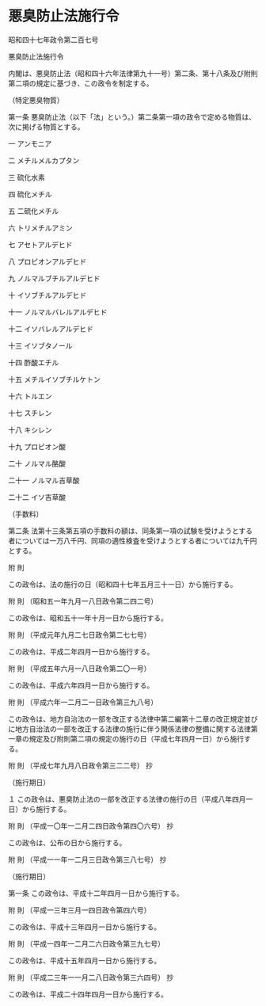 # 悪臭防止法施行令

昭和四十七年政令第二百七号

悪臭防止法施行令

内閣は、悪臭防止法（昭和四十六年法律第九十一号）第二条、第十八条及び附則第二項の規定に基づき、この政令を制定する。

（特定悪臭物質）

第一条 悪臭防止法（以下「法」という。）第二条第一項の政令で定める物質は、次に掲げる物質とする。

一 アンモニア

二 メチルメルカプタン

三 硫化水素

四 硫化メチル

五 二硫化メチル

六 トリメチルアミン

七 アセトアルデヒド

八 プロピオンアルデヒド

九 ノルマルブチルアルデヒド

十 イソブチルアルデヒド

十一 ノルマルバレルアルデヒド

十二 イソバレルアルデヒド

十三 イソブタノール

十四 酢酸エチル

十五 メチルイソブチルケトン

十六 トルエン

十七 スチレン

十八 キシレン

十九 プロピオン酸

二十 ノルマル酪酸

二十一 ノルマル吉草酸

二十二 イソ吉草酸

（手数料）

第二条 法第十三条第五項の手数料の額は、同条第一項の試験を受けようとする者については一万八千円、同項の適性検査を受けようとする者については九千円とする。

附 則

この政令は、法の施行の日（昭和四十七年五月三十一日）から施行する。

附 則 （昭和五一年九月一八日政令第二四二号）

この政令は、昭和五十一年十月一日から施行する。

附 則 （平成元年九月二七日政令第二七七号）

この政令は、平成二年四月一日から施行する。

附 則 （平成五年六月一八日政令第二〇一号）

この政令は、平成六年四月一日から施行する。

附 則 （平成六年一二月二一日政令第三九八号）

この政令は、地方自治法の一部を改正する法律中第二編第十二章の改正規定並びに地方自治法の一部を改正する法律の施行に伴う関係法律の整備に関する法律第一章の規定及び附則第二項の規定の施行の日（平成七年四月一日）から施行する。

附 則 （平成七年九月八日政令第三二二号） 抄

（施行期日）

１ この政令は、悪臭防止法の一部を改正する法律の施行の日（平成八年四月一日）から施行する。

附 則 （平成一〇年一二月二四日政令第四〇六号） 抄

この政令は、公布の日から施行する。

附 則 （平成一一年一二月三日政令第三八七号） 抄

（施行期日）

第一条 この政令は、平成十二年四月一日から施行する。

附 則 （平成一三年三月一四日政令第四六号）

この政令は、平成十三年四月一日から施行する。

附 則 （平成一四年一二月二六日政令第三九七号）

この政令は、平成十五年四月一日から施行する。

附 則 （平成二三年一一月二八日政令第三六四号） 抄

この政令は、平成二十四年四月一日から施行する。
